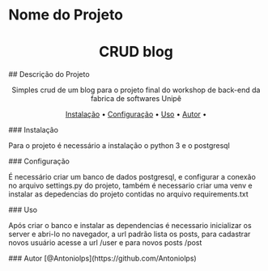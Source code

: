 # Nome do Projeto
<h1 align="center">CRUD blog</h1>
## Descrição do Projeto
<p align="center">Simples crud de um blog para o projeto final do workshop de back-end da fabrica de softwares Unipê</p>
<p align="center">
<a href="#Instalação">Instalação</a> • 
<a href="#Configuração">Configuração</a> • 
<a href="#Uso">Uso</a> • 
<a href="#Autor">Autor</a> • 
</p>
### Instalação
<p>Para o projeto é necessário a instalação o python 3 e o postgresql</p>
### Configuração
<p>É necessário criar um banco de dados postgresql, e configurar a conexão no arquivo settings.py do projeto, também é necessario criar uma venv e instalar as depedencias do projeto contidas no arquivo requirements.txt</p>
### Uso
<p>Após criar o banco e instalar as dependencias é necessario inicializar os server e abri-lo no navegador, a url padrão lista os posts, para cadastrar novos usuário acesse a url /user e para novos posts /post</p>
### Autor
[@Antoniolps](https://github.com/Antoniolps)



